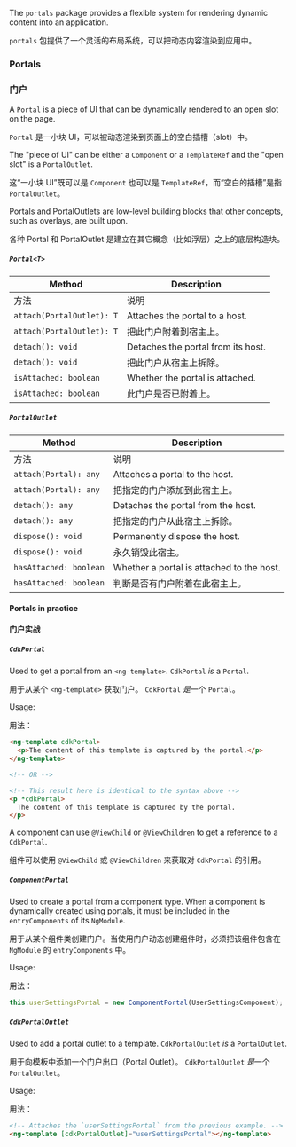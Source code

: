 The `portals` package provides a flexible system for rendering dynamic content into an application.

`portals` 包提供了一个灵活的布局系统，可以把动态内容渲染到应用中。

### Portals

### 门户

A `Portal` is a piece of UI that can be dynamically rendered to an open slot on the page.

`Portal` 是一小块 UI，可以被动态渲染到页面上的空白插槽（slot）中。

The "piece of UI" can be either a `Component` or a `TemplateRef` and the "open slot" is
a `PortalOutlet`.

这“一小块 UI”既可以是 `Component` 也可以是 `TemplateRef`，而“空白的插槽”是指 `PortalOutlet`。

Portals and PortalOutlets are low-level building blocks that other concepts, such as overlays, are
built upon.

各种 Portal 和 PortalOutlet 是建立在其它概念（比如浮层）之上的底层构造块。

##### `Portal<T>`

| Method                    | Description                        |
| ------------------------- | ---------------------------------- |
| 方法                      | 说明                               |
| `attach(PortalOutlet): T` | Attaches the portal to a host.     |
| `attach(PortalOutlet): T` | 把此门户附着到宿主上。           |
| `detach(): void`          | Detaches the portal from its host. |
| `detach(): void`          | 把此门户从宿主上拆除。     |
| `isAttached: boolean`     | Whether the portal is attached.    |
| `isAttached: boolean`     | 此门户是否已附着上。           |

##### `PortalOutlet`

| Method                 | Description                               |
| ---------------------- | ----------------------------------------- |
| 方法                   | 说明                                      |
| `attach(Portal): any`  | Attaches a portal to the host.            |
| `attach(Portal): any`  | 把指定的门户添加到此宿主上。            |
| `detach(): any`        | Detaches the portal from the host.        |
| `detach(): any`        | 把指定的门户从此宿主上拆除。                    |
| `dispose(): void`      | Permanently dispose the host.             |
| `dispose(): void`      | 永久销毁此宿主。                      |
| `hasAttached: boolean` | Whether a portal is attached to the host. |
| `hasAttached: boolean` | 判断是否有门户附着在此宿主上。                  |

#### Portals in practice

#### 门户实战

##### `CdkPortal`

Used to get a portal from an `<ng-template>`. `CdkPortal` *is* a `Portal`.

用于从某个 `<ng-template>` 获取门户。 `CdkPortal` *是*一个 `Portal`。

Usage:

用法：

```html
<ng-template cdkPortal>
  <p>The content of this template is captured by the portal.</p>
</ng-template>

<!-- OR -->

<!-- This result here is identical to the syntax above -->
<p *cdkPortal>
  The content of this template is captured by the portal.
</p>
```

A component can use `@ViewChild` or `@ViewChildren` to get a reference to a
`CdkPortal`.

组件可以使用 `@ViewChild` 或 `@ViewChildren` 来获取对 `CdkPortal` 的引用。

##### `ComponentPortal`

Used to create a portal from a component type. When a component is dynamically created using
portals, it must be included in the `entryComponents` of its `NgModule`.

用于从某个组件类创建门户。当使用门户动态创建组件时，必须把该组件包含在 `NgModule` 的 `entryComponents` 中。

Usage:

用法：

```ts
this.userSettingsPortal = new ComponentPortal(UserSettingsComponent);
```

##### `CdkPortalOutlet`

Used to add a portal outlet to a template. `CdkPortalOutlet` *is* a `PortalOutlet`.

用于向模板中添加一个门户出口（Portal Outlet）。 `CdkPortalOutlet` *是*一个`PortalOutlet`。

Usage:

用法：

```html
<!-- Attaches the `userSettingsPortal` from the previous example. -->
<ng-template [cdkPortalOutlet]="userSettingsPortal"></ng-template>
```

